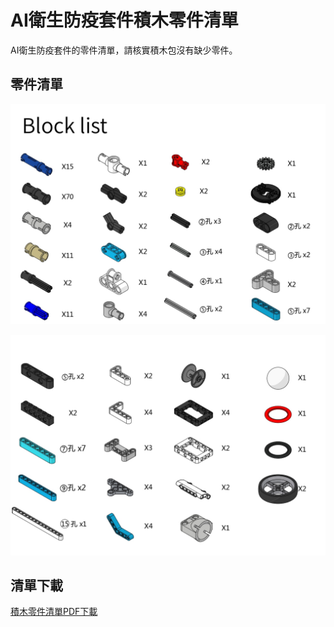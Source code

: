 # AI衛生防疫套件積木零件清單

AI衛生防疫套件的零件清單，請核實積木包沒有缺少零件。

## 零件清單

![](partslist/1.jpg)

![](partslist/2.jpg)



## 清單下載

[積木零件清單PDF下載](www.google.com)